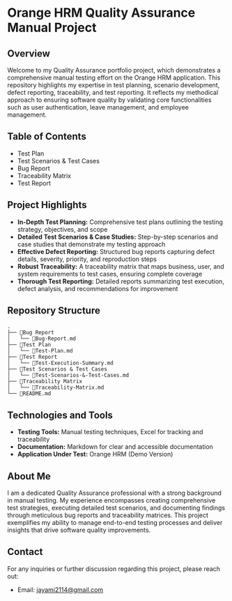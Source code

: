 # Orange HRM Quality Assurance Manual Project

## Overview

Welcome to my Quality Assurance portfolio project, which demonstrates a comprehensive manual testing effort on the Orange HRM application. This repository highlights my expertise in test planning, scenario development, defect reporting, traceability, and test reporting. It reflects my methodical approach to ensuring software quality by validating core functionalities such as user authentication, leave management, and employee management.

## Table of Contents

- Test Plan
- Test Scenarios & Test Cases
- Bug Report
- Traceability Matrix
- Test Report

## Project Highlights

- **In-Depth Test Planning:** Comprehensive test plans outlining the testing strategy, objectives, and scope
- **Detailed Test Scenarios & Case Studies:** Step-by-step scenarios and case studies that demonstrate my testing approach
- **Effective Defect Reporting:** Structured bug reports capturing defect details, severity, priority, and reproduction steps
- **Robust Traceability:** A traceability matrix that maps business, user, and system requirements to test cases, ensuring complete coverage
- **Thorough Test Reporting:** Detailed reports summarizing test execution, defect analysis, and recommendations for improvement

## Repository Structure
    .
    ├── 📂Bug Report             
    │   └── 📄Bug-Report.md      
    ├── 📂Test Plan             
    │   └── 📄Test-Plan.md      
    ├── 📂Test Report           
    │   └── 📄Test-Execution-Summary.md   
    ├── 📂Test Scenarios & Test Cases     
    │   └── 📄Test-Scenarios-&-Test-Cases.md  
    ├── 📂Traceability Matrix   
    │   └── 📄Traceability-Matrix.md  
    └── 📄README.md           
 
## Technologies and Tools

- **Testing Tools:** Manual testing techniques, Excel for tracking and traceability
- **Documentation:** Markdown for clear and accessible documentation
- **Application Under Test:** Orange HRM (Demo Version)

## About Me

I am a dedicated Quality Assurance professional with a strong background in manual testing. My experience encompasses creating comprehensive test strategies, executing detailed test scenarios, and documenting findings through meticulous bug reports and traceability matrices. This project exemplifies my ability to manage end-to-end testing processes and deliver insights that drive software quality improvements.

   
## Contact

For any inquiries or further discussion regarding this project, please reach out:

* Email: jayami2114@gmail.com

